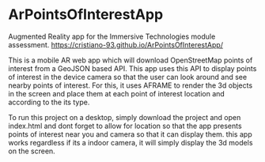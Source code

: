 # ArPointsOfInterestApp
Augmented Reality app for the Immersive Technologies module assessment.
https://cristiano-93.github.io/ArPointsOfInterestApp/

This is a mobile AR web app which will download OpenStreetMap points of interest from a GeoJSON based API.
This app uses this API to display points of interest in the device camera so that the user can look around and see nearby points of interest.
For this, it uses AFRAME to render the 3d objects in the screen and place them at each point of interest location and according to the its type.

To run this project on a desktop, simply download the project and open index.html and dont forget to allow for location so that the app presents points of interest near you and camera so that it can display them. this app works regardless if its a indoor camera, it will simply display the 3d models on the screen.
